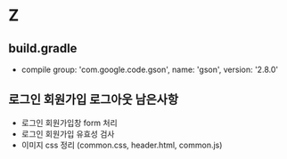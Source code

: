 # Z
## build.gradle
- compile group: 'com.google.code.gson', name: 'gson', version: '2.8.0'

## 로그인 회원가입 로그아웃 남은사항
- 로그인 회원가입창 form 처리
- 로그인 회원가입 유효성 검사
- 이미지 css 정리 (common.css, header.html, common.js) 
